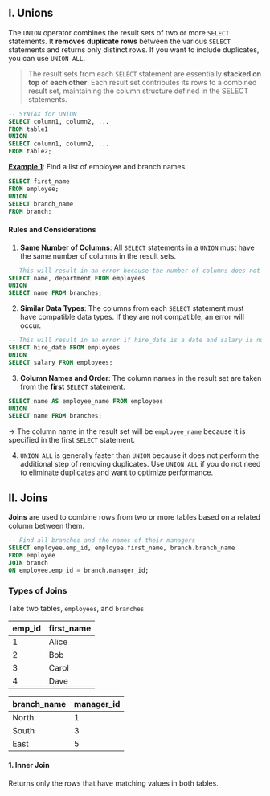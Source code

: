 ## I. Unions
The `UNION` operator combines the result sets of two or more `SELECT` statements. It **removes duplicate rows** between the various `SELECT` statements and returns only distinct rows. If you want to include duplicates, you can use `UNION ALL`.

> The result sets from each `SELECT` statement are essentially **stacked on top of each other**. Each result set contributes its rows to a combined result set, maintaining the column structure defined in the SELECT statements.

```sql
-- SYNTAX for UNION
SELECT column1, column2, ...
FROM table1
UNION
SELECT column1, column2, ...
FROM table2;
```

<u>**Example 1**</u>: Find a list of employee and branch names. 
```sql
SELECT first_name 
FROM employee; 
UNION
SELECT branch_name
FROM branch; 
```
#### Rules and Considerations
1. **Same Number of Columns**: All `SELECT` statements in a `UNION` must have the same number of columns in the result sets.
```sql
-- This will result in an error because the number of columns does not match.
SELECT name, department FROM employees
UNION
SELECT name FROM branches; 
```
2. **Similar Data Types**: The columns from each `SELECT` statement must have compatible data types. If they are not compatible, an error will occur.
```sql
-- This will result in an error if hire_date is a date and salary is numeric.
SELECT hire_date FROM employees
UNION
SELECT salary FROM employees; 
```
3. **Column Names and Order**: The column names in the result set are taken from the **first** `SELECT` statement.
```sql
SELECT name AS employee_name FROM employees
UNION
SELECT name FROM branches;
```
→ The column name in the result set will be `employee_name` because it is specified in the first `SELECT` statement.

4. `UNION ALL` is generally faster than `UNION` because it does not perform the additional step of removing duplicates. Use `UNION ALL` if you do not need to eliminate duplicates and want to optimize performance.
## II. Joins
**Joins** are used to combine rows from two or more tables based on a related column between them.
```sql
-- Find all branches and the names of their managers
SELECT employee.emp_id, employee.first_name, branch.branch_name
FROM employee
JOIN branch
ON employee.emp_id = branch.manager_id;
```
### Types of Joins
Take two tables, `employees`, and `branches` 

| emp_id | first_name |
| ------ | ---------- |
| 1      | Alice      |
| 2      | Bob        |
| 3      | Carol      |
| 4      | Dave       |

| branch_name | manager_id |
| ----------- | ---------- |
| North       | 1          |
| South       | 3          |
| East        | 5          |

#### 1. Inner Join
Returns only the rows that have matching values in both tables.